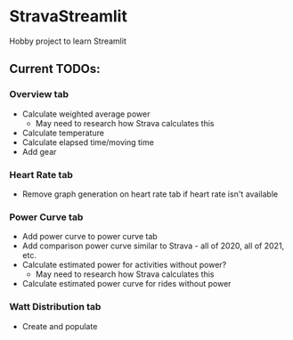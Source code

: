 # StravaStreamlit
Hobby project to learn Streamlit

## Current TODOs:

### Overview tab
* Calculate weighted average power
  * May need to research how Strava calculates this
* Calculate temperature
* Calculate elapsed time/moving time
* Add gear

### Heart Rate tab
* Remove graph generation on heart rate tab if heart rate isn't available

### Power Curve tab
* Add power curve to power curve tab
* Add comparison power curve similar to Strava - all of 2020, all of 2021, etc.
* Calculate estimated power for activities without power?
  * May need to research how Strava calculates this
* Calculate estimated power curve for rides without power

### Watt Distribution tab
* Create and populate